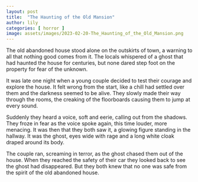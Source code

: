 ```yaml
---
layout: post
title:  "The Haunting of the Old Mansion"
author: lily
categories: [ horror ]
image: assets/images/2023-02-20-The_Haunting_of_the_Old_Mansion.png
---
```



The old abandoned house stood alone on the outskirts of town, a warning to all that nothing good comes from it. The locals whispered of a ghost that had haunted the house for centuries, but none dared step foot on the property for fear of the unknown.

It was late one night when a young couple decided to test their courage and explore the house. It felt wrong from the start, like a chill had settled over them and the darkness seemed to be alive. They slowly made their way through the rooms, the creaking of the floorboards causing them to jump at every sound. 

Suddenly they heard a voice, soft and eerie, calling out from the shadows. They froze in fear as the voice spoke again, this time louder, more menacing. It was then that they both saw it, a glowing figure standing in the hallway. It was the ghost, eyes wide with rage and a long white cloak draped around its body.

The couple ran, screaming in terror, as the ghost chased them out of the house. When they reached the safety of their car they looked back to see the ghost had disappeared. But they both knew that no one was safe from the spirit of the old abandoned house.